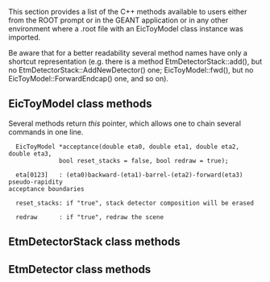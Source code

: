 
This section provides a list of the C++ methods available to users either from the 
ROOT prompt or in the GEANT application or in any other environment where a .root 
file with an EicToyModel class instance was imported.

Be aware that for a better readability several method names have only a shortcut 
representation (e.g. there is a method EtmDetectorStack::add(), but no 
EtmDetectorStack::AddNewDetector() one; EicToyModel::fwd(), but no 
EicToyModel::ForwardEndcap() one, and so on). 

EicToyModel class methods
-------------------------

  Several methods return *this* pointer, which allows one to chain several commands 
in one line.

```
  EicToyModel *acceptance(double eta0, double eta1, double eta2, double eta3, 
			  bool reset_stacks = false, bool redraw = true);

  eta[0123]   : (eta0)backward-(eta1)-barrel-(eta2)-forward(eta3) pseudo-rapidity 
acceptance boundaries

  reset_stacks: if "true", stack detector composition will be erased

  redraw      : if "true", redraw the scene
```



EtmDetectorStack class methods
------------------------------


EtmDetector class methods
-------------------------